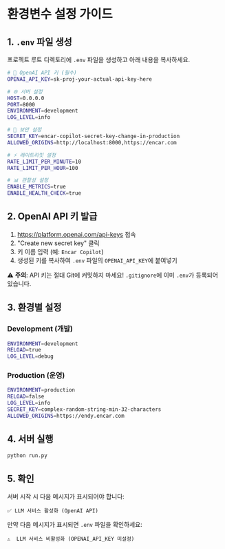 # 환경변수 설정 가이드

## 1. `.env` 파일 생성

프로젝트 루트 디렉토리에 `.env` 파일을 생성하고 아래 내용을 복사하세요.

```bash
# 🔑 OpenAI API 키 (필수)
OPENAI_API_KEY=sk-proj-your-actual-api-key-here

# 🌐 서버 설정
HOST=0.0.0.0
PORT=8000
ENVIRONMENT=development
LOG_LEVEL=info

# 🔐 보안 설정
SECRET_KEY=encar-copilot-secret-key-change-in-production
ALLOWED_ORIGINS=http://localhost:8000,https://encar.com

# ⚡ 레이트리밋 설정
RATE_LIMIT_PER_MINUTE=10
RATE_LIMIT_PER_HOUR=100

# 📊 관찰성 설정
ENABLE_METRICS=true
ENABLE_HEALTH_CHECK=true
```

## 2. OpenAI API 키 발급

1. https://platform.openai.com/api-keys 접속
2. "Create new secret key" 클릭
3. 키 이름 입력 (예: `Encar Copilot`)
4. 생성된 키를 복사하여 `.env` 파일의 `OPENAI_API_KEY`에 붙여넣기

⚠️ **주의**: API 키는 절대 Git에 커밋하지 마세요! `.gitignore`에 이미 `.env`가 등록되어 있습니다.

## 3. 환경별 설정

### Development (개발)
```bash
ENVIRONMENT=development
RELOAD=true
LOG_LEVEL=debug
```

### Production (운영)
```bash
ENVIRONMENT=production
RELOAD=false
LOG_LEVEL=info
SECRET_KEY=complex-random-string-min-32-characters
ALLOWED_ORIGINS=https://endy.encar.com
```

## 4. 서버 실행

```bash
python run.py
```

## 5. 확인

서버 시작 시 다음 메시지가 표시되어야 합니다:
```
✅ LLM 서비스 활성화 (OpenAI API)
```

만약 다음 메시지가 표시되면 `.env` 파일을 확인하세요:
```
⚠️  LLM 서비스 비활성화 (OPENAI_API_KEY 미설정)
```


